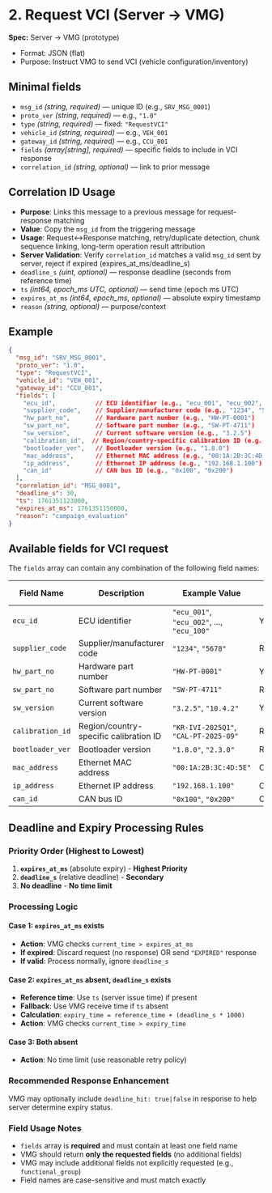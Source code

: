 # 2. Request VCI (Server → VMG)

**Spec:** Server → VMG (prototype)

- Format: JSON (flat)
- Purpose: Instruct VMG to send VCI (vehicle configuration/inventory)

## Minimal fields
- `msg_id` *(string, required)* — unique ID (e.g., `SRV_MSG_0001`)
- `proto_ver` *(string, required)* — e.g., `"1.0"`
- `type` *(string, required)* — fixed: `"RequestVCI"`
- `vehicle_id` *(string, required)* — e.g., `VEH_001`
- `gateway_id` *(string, required)* — e.g., `CCU_001`
- `fields` *(array[string], required)* — specific fields to include in VCI response
- `correlation_id` *(string, optional)* — link to prior message

## Correlation ID Usage
- **Purpose**: Links this message to a previous message for request-response matching
- **Value**: Copy the `msg_id` from the triggering message
- **Usage**: Request↔Response matching, retry/duplicate detection, chunk sequence linking, long-term operation result attribution
- **Server Validation**: Verify `correlation_id` matches a valid `msg_id` sent by server, reject if expired (expires_at_ms/deadline_s)
- `deadline_s` *(uint, optional)* — response deadline (seconds from reference time)
- `ts` *(int64, epoch_ms UTC, optional)* — send time (epoch ms UTC)
- `expires_at_ms` *(int64, epoch_ms, optional)* — absolute expiry timestamp
- `reason` *(string, optional)* — purpose/context

## Example
```json
{
  "msg_id": "SRV_MSG_0001",
  "proto_ver": "1.0",
  "type": "RequestVCI",
  "vehicle_id": "VEH_001",
  "gateway_id": "CCU_001",
  "fields": [
    "ecu_id",           // ECU identifier (e.g., "ecu_001", "ecu_002", ..., "ecu_100")
    "supplier_code",    // Supplier/manufacturer code (e.g., "1234", "5678")
    "hw_part_no",       // Hardware part number (e.g., "HW-PT-0001")
    "sw_part_no",       // Software part number (e.g., "SW-PT-4711")
    "sw_version",       // Current software version (e.g., "3.2.5")
    "calibration_id",  // Region/country-specific calibration ID (e.g., "KR-IVI-2025Q1")
    "bootloader_ver",   // Bootloader version (e.g., "1.8.0")
    "mac_address",      // Ethernet MAC address (e.g., "00:1A:2B:3C:4D:5E")
    "ip_address",       // Ethernet IP address (e.g., "192.168.1.100")
    "can_id"            // CAN bus ID (e.g., "0x100", "0x200")
  ],
  "correlation_id": "MSG_0001",
  "deadline_s": 30,
  "ts": 1761351123000,
  "expires_at_ms": 1761351150000,
  "reason": "campaign_evaluation"
}
```

## Available fields for VCI request
The `fields` array can contain any combination of the following field names:

| Field Name | Description | Example Value | Required in Response |
|------------|-------------|---------------|---------------------|
| `ecu_id` | ECU identifier | `"ecu_001"`, `"ecu_002"`, ..., `"ecu_100"` | Yes |
| `supplier_code` | Supplier/manufacturer code | `"1234"`, `"5678"` | Recommended |
| `hw_part_no` | Hardware part number | `"HW-PT-0001"` | Yes |
| `sw_part_no` | Software part number | `"SW-PT-4711"` | Recommended |
| `sw_version` | Current software version | `"3.2.5"`, `"10.4.2"` | Yes |
| `calibration_id` | Region/country-specific calibration ID | `"KR-IVI-2025Q1"`, `"CAL-PT-2025-09"` | Recommended |
| `bootloader_ver` | Bootloader version | `"1.8.0"`, `"2.3.0"` | Recommended |
| `mac_address` | Ethernet MAC address | `"00:1A:2B:3C:4D:5E"` | Optional |
| `ip_address` | Ethernet IP address | `"192.168.1.100"` | Optional |
| `can_id` | CAN bus ID | `"0x100"`, `"0x200"` | Optional |

## Deadline and Expiry Processing Rules

### **Priority Order (Highest to Lowest)**
1. **`expires_at_ms`** (absolute expiry) - **Highest Priority**
2. **`deadline_s`** (relative deadline) - **Secondary**
3. **No deadline** - **No time limit**

### **Processing Logic**

#### **Case 1: `expires_at_ms` exists**
- **Action**: VMG checks `current_time > expires_at_ms`
- **If expired**: Discard request (no response) OR send `"EXPIRED"` response
- **If valid**: Process normally, ignore `deadline_s`

#### **Case 2: `expires_at_ms` absent, `deadline_s` exists**
- **Reference time**: Use `ts` (server issue time) if present
- **Fallback**: Use VMG receive time if `ts` absent
- **Calculation**: `expiry_time = reference_time + (deadline_s * 1000)`
- **Action**: VMG checks `current_time > expiry_time`

#### **Case 3: Both absent**
- **Action**: No time limit (use reasonable retry policy)

### **Recommended Response Enhancement**
VMG may optionally include `deadline_hit: true|false` in response to help server determine expiry status.

### **Field Usage Notes**
- `fields` array is **required** and must contain at least one field name
- VMG should return **only the requested fields** (no additional fields)
- VMG may include additional fields not explicitly requested (e.g., `functional_group`)
- Field names are case-sensitive and must match exactly

